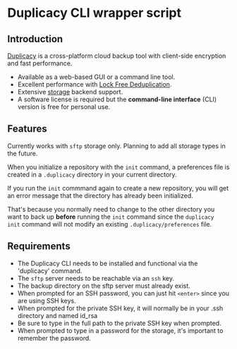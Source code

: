 # Duplicacy CLI wrapper script

## Introduction

[Duplicacy](https://duplicacy.com) is a cross-platform cloud backup tool with client-side encryption and fast performance.

* Available as a web-based GUI or a command line tool.
* Excellent performance with [Lock Free Deduplication](https://github.com/gilbertchen/duplicacy/wiki/Lock-Free-Deduplication).
* Extensive [storage](https://forum.duplicacy.com/t/supported-storage-backends/1107) backend support.
* A software license is required but the **command-line interface** (CLI) version is free for personal use.

## Features

Currently works with `sftp` storage only. Planning to add all storage types in the future.

When you initialize a repository with the `init` command, a preferences file is created in a `.duplicacy` directory in your current directory.

If you run the `init` commmand again to create a new repository, you will get an error message that the directory has already been initialized.

That's because you normally need to change to the other directory you want to back up **before** running the `init` command since the `duplicacy init` command will not modify an existing `.duplicacy/preferences` file.

## Requirements

* The Duplicacy CLI needs to be installed and functional via the 'duplicacy' command.
* The `sftp` server needs to be reachable via an `ssh` key.
* The backup directory on the sftp server must already exist.
* When prompted for an SSH password, you can just hit `<enter>` since you are using SSH keys.
* When prompted for the private SSH key, it will normally be in your .ssh directory and named id_rsa
* Be sure to type in the full path to the private SSH key when prompted.
* When prompted to type in a password for the storage, it's important to remember the password.
